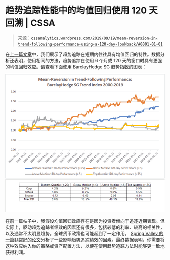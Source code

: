 <!--yml

分类：未分类

日期：2024-05-12 17:40:00

-->

# 趋势追踪性能中的均值回归使用 120 天回溯 | CSSA

> 来源：[`cssanalytics.wordpress.com/2019/09/19/mean-reversion-in-trend-following-performance-using-a-120-day-lookback/#0001-01-01`](https://cssanalytics.wordpress.com/2019/09/19/mean-reversion-in-trend-following-performance-using-a-120-day-lookback/#0001-01-01)

在[上一篇文章](https://cssanalytics.wordpress.com/2019/09/18/mean-reversion-in-trend-following-performance/)中，我们展示了趋势追踪在短期内往往具有均值回归的特性。数据分析还表明，使用相同的方法，趋势追踪在使用 6 个月或 120 天的窗口时具有更强的均值回归效应。请查看下面使用 BarclayHedge SG 趋势指数的图表：

![](img/e8ba9a08d1e5873f9983394700474160.png)![](img/f030c4d97abdb925b3226f56c7edc323.png)

在前一篇帖子中，我假设均值回归效应存在是因为投资者倾向于追逐近期表现。但实际上，驱动趋势追踪者绩效的因素还有很多，包括较低的利率、较高的相关性，以及通常不太明显趋势。全球货币政策也可能起到了一定作用。 [Spring Valley 的一篇非常好的论文](https://www.springvalleyam.com/ctas-in-perspective)分析了一些影响趋势追踪绩效的因素。最终数据表明，你需要将这种效应纳入你的策略或资产配置方法，以便在使用趋势追踪方法时能够更一致地获得利润。
